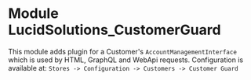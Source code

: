 # Module LucidSolutions_CustomerGuard

This module adds plugin for a Customer's `AccountManagementInterface` which is used by HTML, GraphQL and WebApi requests.
Configuration is available at: `Stores -> Configuration -> Customers -> Customer Guard`
